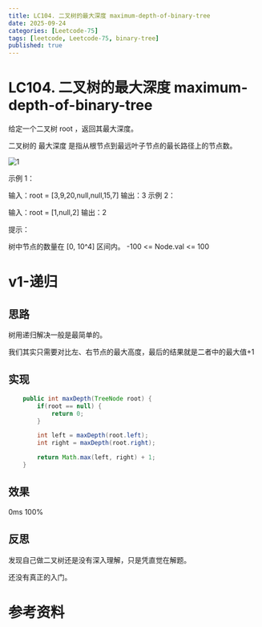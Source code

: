 ```yaml
---
title: LC104. 二叉树的最大深度 maximum-depth-of-binary-tree
date: 2025-09-24 
categories: [Leetcode-75]
tags: [leetcode, Leetcode-75, binary-tree]
published: true
---
```


# LC104. 二叉树的最大深度 maximum-depth-of-binary-tree

给定一个二叉树 root ，返回其最大深度。

二叉树的 最大深度 是指从根节点到最远叶子节点的最长路径上的节点数。

![1](https://assets.leetcode.com/uploads/2020/11/26/tmp-tree.jpg)

示例 1：

输入：root = [3,9,20,null,null,15,7]
输出：3
示例 2：

输入：root = [1,null,2]
输出：2

提示：

树中节点的数量在 [0, 10^4] 区间内。
-100 <= Node.val <= 100

# v1-递归

## 思路

树用递归解决一般是最简单的。

我们其实只需要对比左、右节点的最大高度，最后的结果就是二者中的最大值+1

## 实现

```java
    public int maxDepth(TreeNode root) {
        if(root == null) {
            return 0;
        }

        int left = maxDepth(root.left);
        int right = maxDepth(root.right);

        return Math.max(left, right) + 1;
    }
```

## 效果

0ms 100%

## 反思

发现自己做二叉树还是没有深入理解，只是凭直觉在解题。

还没有真正的入门。

# 参考资料